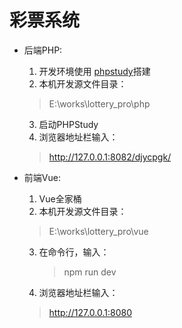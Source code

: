 # 彩票系统
* 后端PHP:
   1. 开发环境使用 [phpstudy](http://phpstudy.php.cn/)搭建
   2. 本机开发源文件目录：
   > E:\works\lottery_pro\php
   3. 启动PHPStudy
   4. 浏览器地址栏输入：
   > http://127.0.0.1:8082/djycpgk/

* 前端Vue:  
   1. Vue全家桶
   2. 本机开发源文件目录：
   > E:\works\lottery_pro\vue
   3. 在命令行，输入：
      > npm run dev  
   4. 浏览器地址栏输入：
   > http://127.0.0.1:8080